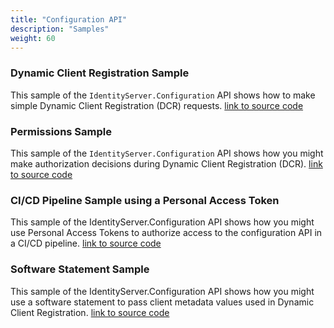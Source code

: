 ```yaml
---
title: "Configuration API"
description: "Samples"
weight: 60
---
```


### Dynamic Client Registration Sample

This sample of the `IdentityServer.Configuration` API shows how to make simple Dynamic Client Registration (DCR) requests.
[link to source code](https://github.com/DuendeSoftware/Samples/tree/main/IdentityServer/v7/Configuration/SimpleDcr)

### Permissions Sample
This sample of the `IdentityServer.Configuration` API shows how you might make authorization decisions during Dynamic Client Registration (DCR).
[link to source code](https://github.com/DuendeSoftware/Samples/tree/main/IdentityServer/v7/Configuration/Permissions)


### CI/CD Pipeline Sample using a Personal Access Token
This sample of the IdentityServer.Configuration API shows how you might use Personal Access Tokens to authorize access to the configuration API in a CI/CD pipeline. 
[link to source code](https://github.com/DuendeSoftware/Samples/tree/main/IdentityServer/v7/Configuration/PipelineRegistration)


### Software Statement Sample
This sample of the IdentityServer.Configuration API shows how you might use a software statement to pass client metadata values used in Dynamic Client Registration.
[link to source code](https://github.com/DuendeSoftware/Samples/tree/main/IdentityServer/v7/Configuration/SoftwareStatement)
